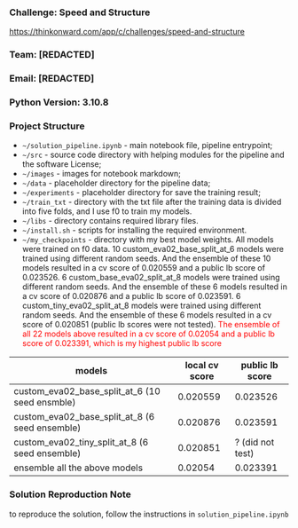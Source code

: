 ### Challenge: Speed and Structure

https://thinkonward.com/app/c/challenges/speed-and-structure


### Team: [REDACTED]
### Email: [REDACTED]

### Python Version: 3.10.8

### Project Structure 

* ```~/solution_pipeline.ipynb``` - main notebook file, pipeline entrypoint;
* ```~/src``` - source code directory with helping modules for the pipeline and the software License;
* ```~/images``` - images for notebook markdown;
* ```~/data``` - placeholder directory for the pipeline data;
* ```~/experiments``` - placeholder directory for save the training result;
* ```~/train_txt``` - directory with the txt file after the training data is divided into five folds, and I use f0 to train my models.
* ```~/libs``` - directory contains required library files.
* ```~/install.sh``` - scripts for installing the required environment.
* ```~/my_checkpoints``` - directory with my best model weights. All models were trained on f0 data. 10 custom_eva02_base_split_at_6 models were trained using different random seeds. And the ensemble of these 10 models resulted in a cv score of 0.020559 and a public lb score of 0.023526. 6 custom_base_eva02_split_at_8 models were trained using different random seeds. And the ensemble of these 6 models resulted in a cv score of 0.020876 and a public lb score of 0.023591. 6 custom_tiny_eva02_split_at_8 models were trained using different random seeds. And the ensemble of these 6 models resulted in a cv score of 0.020851 (public lb scores were not tested). <font color=red>The ensemble of all 22 models above resulted in a cv score of 0.02054 and a public lb score of 0.023391, which is my highest public lb score</font>
  
|   models     |                   local cv score	  |   public lb score  |
|  ----  | ----  | ----  |
| custom_eva02_base_split_at_6 (10 seed ensmble) |  0.020559	   |0.023526         |
| custom_eva02_base_split_at_8 (6 seed ensemble) |  0.020876	   |0.023591         |
| custom_eva02_tiny_split_at_8 (6 seed ensemble) |  0.020851	   |? (did not test) |
| ensemble all the above models	                  |  0.02054	   |0.023391         |



### Solution Reproduction Note
to  reproduce the solution, follow the instructions in ```solution_pipeline.ipynb```
